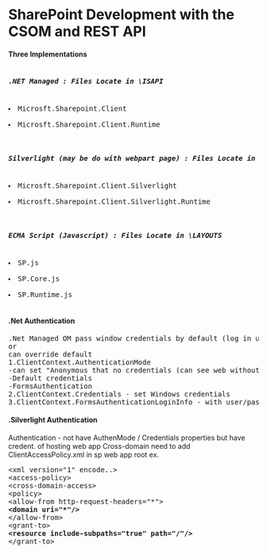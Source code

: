 # SharePoint Development with the CSOM and REST API

<h4>Three Implementations</h4>
<pre>
<h5>.NET Managed : Files Locate in <System Root>\ISAPI</h5>
<li>Microsft.Sharepoint.Client</li>
<li>Microsft.Sharepoint.Client.Runtime</li>

<h5>Silverlight (may be do with webpart page) : Files Locate in <System Root>\LAYOUTS\ClientBin</h5>
<li>Microsft.Sharepoint.Client.Silverlight</li>
<li>Microsft.Sharepoint.Client.Silverlight.Runtime</li>
  
<h5>ECMA Script (Javascript) : Files Locate in <System Root>\LAYOUTS</h5>
<li>SP.js</li>
<li>SP.Core.js</li>
<li>SP.Runtime.js</li>
</pre>

<h4>.Net Authentication</h4>
<pre>
.Net Managed OM pass window credentials by default (log in user can call)
or
can override default
1.ClientContext.AuthenticationMode
-can set "Anonymous that no credentials (can see web without login)
-Default credentials
-FormsAuthentication
2.ClientContext.Credentials - set Windows credentials
3.ClientContext.FormsAuthenticationLoginInfo - with user/pass
</pre>

<h4>.Silverlight Authentication</h4>

Authentication - not have AuthenMode / Credentials properties but have credent. of hosting web app
Cross-domain need to add ClientAccessPolicy.xml in sp web app root
ex.
<pre>
&lt;xml version="1" encode..&gt;
&lt;access-policy&gt;
&lt;cross-domain-access&gt;
&lt;policy&gt;
&lt;allow-from http-request-headers="*"&gt;
<b>&lt;domain uri="*"/&gt;</b>
&lt;/allow-from&gt;
&lt;grant-to&gt;
<b>&lt;resource include-subpaths="true" path="/"/&gt;</b>
&lt;/grant-to&gt;
</pre>
